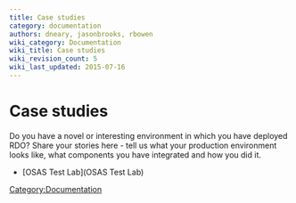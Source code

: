 ```yaml
---
title: Case studies
category: documentation
authors: dneary, jasonbrooks, rbowen
wiki_category: Documentation
wiki_title: Case studies
wiki_revision_count: 5
wiki_last_updated: 2015-07-16
---
```


# Case studies

Do you have a novel or interesting environment in which you have deployed RDO? Share your stories here - tell us what your production environment looks like, what components you have integrated and how you did it.

*   [OSAS Test Lab](OSAS Test Lab)

<Category:Documentation>
